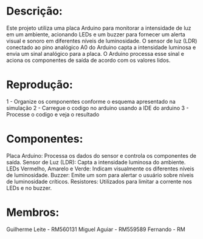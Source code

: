 ##
# Descrição:

Este projeto utiliza uma placa Arduino para monitorar a intensidade de luz em um ambiente, acionando LEDs e um buzzer para fornecer um alerta visual e sonoro em diferentes níveis de luminosidade. O sensor de luz (LDR) conectado ao pino analógico A0 do Arduino capta a intensidade luminosa e envia um sinal analógico para a placa. O Arduino processa esse sinal e aciona os componentes de saída de acordo com os valores lidos.

##
# Reprodução:
1 - Organize os componentes conforme o esquema apresentado na simulação 
2 - Carregue o codigo no arduino usando a IDE do arduino 
3 - Processe o codigo e veja o resultado 

##
# Componentes:

Placa Arduino: Processa os dados do sensor e controla os componentes de saída.
Sensor de Luz (LDR): Capta a intensidade luminosa do ambiente.
LEDs Vermelho, Amarelo e Verde: Indicam visualmente os diferentes níveis de luminosidade.
Buzzer: Emite um som para alertar o usuário sobre níveis de luminosidade críticos.
Resistores: Utilizados para limitar a corrente nos LEDs e no buzzer.

##
# Membros:
Guilherme Leite - RM560131
Miguel Aguiar - RM559589
Fernando - RM
